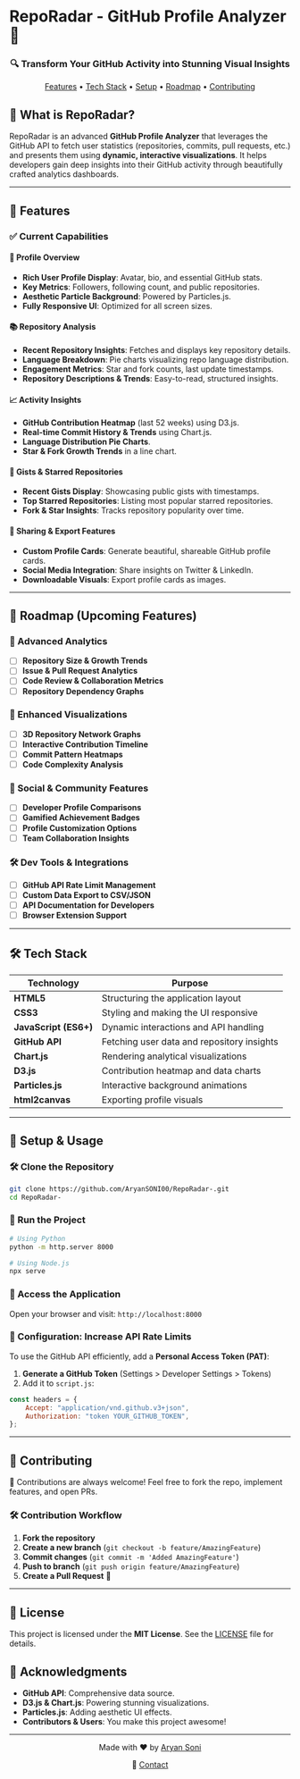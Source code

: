 # RepoRadar - GitHub Profile Analyzer 🚀

<div align="center">
  <h3>🔍 Transform Your GitHub Activity into Stunning Visual Insights</h3>
  <p>
    <a href="#features">Features</a> •
    <a href="#tech-stack">Tech Stack</a> •
    <a href="#setup">Setup</a> •
    <a href="#roadmap">Roadmap</a> •
    <a href="#contributing">Contributing</a>
  </p>
</div>

## 📌 What is RepoRadar?

RepoRadar is an advanced **GitHub Profile Analyzer** that leverages the GitHub API to fetch user statistics (repositories, commits, pull requests, etc.) and presents them using **dynamic, interactive visualizations**. It helps developers gain deep insights into their GitHub activity through beautifully crafted analytics dashboards.

---

## 🌟 Features

### ✅ Current Capabilities

#### 👤 Profile Overview

-   **Rich User Profile Display**: Avatar, bio, and essential GitHub stats.
-   **Key Metrics**: Followers, following count, and public repositories.
-   **Aesthetic Particle Background**: Powered by Particles.js.
-   **Fully Responsive UI**: Optimized for all screen sizes.

#### 📚 Repository Analysis

-   **Recent Repository Insights**: Fetches and displays key repository details.
-   **Language Breakdown**: Pie charts visualizing repo language distribution.
-   **Engagement Metrics**: Star and fork counts, last update timestamps.
-   **Repository Descriptions & Trends**: Easy-to-read, structured insights.

#### 📈 Activity Insights

-   **GitHub Contribution Heatmap** (last 52 weeks) using D3.js.
-   **Real-time Commit History & Trends** using Chart.js.
-   **Language Distribution Pie Charts**.
-   **Star & Fork Growth Trends** in a line chart.

#### 💫 Gists & Starred Repositories

-   **Recent Gists Display**: Showcasing public gists with timestamps.
-   **Top Starred Repositories**: Listing most popular starred repositories.
-   **Fork & Star Insights**: Tracks repository popularity over time.

#### 🔗 Sharing & Export Features

-   **Custom Profile Cards**: Generate beautiful, shareable GitHub profile cards.
-   **Social Media Integration**: Share insights on Twitter & LinkedIn.
-   **Downloadable Visuals**: Export profile cards as images.

---

## 🔮 Roadmap (Upcoming Features)

### 🚀 Advanced Analytics

-   [ ] **Repository Size & Growth Trends**
-   [ ] **Issue & Pull Request Analytics**
-   [ ] **Code Review & Collaboration Metrics**
-   [ ] **Repository Dependency Graphs**

### 🎨 Enhanced Visualizations

-   [ ] **3D Repository Network Graphs**
-   [ ] **Interactive Contribution Timeline**
-   [ ] **Commit Pattern Heatmaps**
-   [ ] **Code Complexity Analysis**

### 👥 Social & Community Features

-   [ ] **Developer Profile Comparisons**
-   [ ] **Gamified Achievement Badges**
-   [ ] **Profile Customization Options**
-   [ ] **Team Collaboration Insights**

### 🛠️ Dev Tools & Integrations

-   [ ] **GitHub API Rate Limit Management**
-   [ ] **Custom Data Export to CSV/JSON**
-   [ ] **API Documentation for Developers**
-   [ ] **Browser Extension Support**

---

## 🛠️ Tech Stack

| Technology            | Purpose                                    |
| --------------------- | ------------------------------------------ |
| **HTML5**             | Structuring the application layout         |
| **CSS3**              | Styling and making the UI responsive       |
| **JavaScript (ES6+)** | Dynamic interactions and API handling      |
| **GitHub API**        | Fetching user data and repository insights |
| **Chart.js**          | Rendering analytical visualizations        |
| **D3.js**             | Contribution heatmap and data charts       |
| **Particles.js**      | Interactive background animations          |
| **html2canvas**       | Exporting profile visuals                  |

---

## 🚀 Setup & Usage

### 🛠️ Clone the Repository

```bash
git clone https://github.com/AryanSONI00/RepoRadar-.git
cd RepoRadar-
```

### 🚀 Run the Project

```bash
# Using Python
python -m http.server 8000

# Using Node.js
npx serve
```

### 🔗 Access the Application

Open your browser and visit: `http://localhost:8000`

### 🔧 Configuration: Increase API Rate Limits

To use the GitHub API efficiently, add a **Personal Access Token (PAT)**:

1. **Generate a GitHub Token** (Settings > Developer Settings > Tokens)
2. Add it to `script.js`:

```javascript
const headers = {
	Accept: "application/vnd.github.v3+json",
	Authorization: "token YOUR_GITHUB_TOKEN",
};
```

---

## 🤝 Contributing

🚀 Contributions are always welcome! Feel free to fork the repo, implement features, and open PRs.

### 🛠️ Contribution Workflow

1. **Fork the repository**
2. **Create a new branch** (`git checkout -b feature/AmazingFeature`)
3. **Commit changes** (`git commit -m 'Added AmazingFeature'`)
4. **Push to branch** (`git push origin feature/AmazingFeature`)
5. **Create a Pull Request** 🚀

---

## 📜 License

This project is licensed under the **MIT License**. See the [LICENSE](LICENSE) file for details.

## 🙏 Acknowledgments

-   **GitHub API**: Comprehensive data source.
-   **D3.js & Chart.js**: Powering stunning visualizations.
-   **Particles.js**: Adding aesthetic UI effects.
-   **Contributors & Users**: You make this project awesome!

---

<div align="center">
  <p>Made with ❤️ by <a href="https://github.com/AryanSONI00">Aryan Soni</a></p>
  <p>
    📧 <a href="mailto:aryan151soni@gmail.com">Contact</a>
  </p>
</div>
